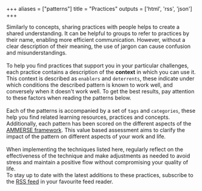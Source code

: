 +++
aliases = ["patterns"]
title = "Practices"
outputs = ['html', 'rss', 'json']
+++

Similarly to concepts, sharing practices with people helps to create a shared understanding. It can be helpful to groups to refer to practices by their name, enabling more efficient communication.
However, without a clear description of their meaning, the use of jargon can cause confusion and misunderstandings.
<br />
<br />
To help you find practices that support you in your particular challenges, each practice contains a description of the **context** in which you can
use it. This context is described as `enablers` and `deterrents`, these indicate under which conditions the described pattern is known to work 
well, and conversely when it doesn't work well. To get the best results, pay attention to these factors when reading the patterns below.  
<br />
Each of the patterns is accompanied by a set of `tags` and `categories`, these help you find related learning resources, practices and concepts.
Additionally, each pattern has been scored on the different aspects of the [AMMERSE framework](https://www.ammerse.org/). This value based 
assessment aims to clarify the impact of the pattern on different aspects of your work and life.  
<br />
When implementing the techniques listed here, regularly reflect on the effectiveness of the technique and make adjustments as needed to avoid 
stress and maintain a positive flow without compromising your quality of life.
<br />
To stay up to date with the latest additions to these practices, subscribe to the <a href="./index.xml" target="_blank">RSS feed</a> in your 
favourite feed reader.

